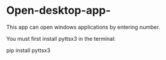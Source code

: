 # Open-desktop-app-

This app can open windows applications by entering number.

You must first install pyttsx3 in the terminal:

pip install pyttsx3
